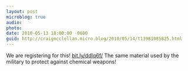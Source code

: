 ```yaml
---
layout: post
microblog: true
audio: 
photo: 
date: 2010-05-13 18:00:00 -0600
guid: http://craigmcclellan.micro.blog/2010/05/14/t13981085825.html
---
```

We are registering for this! [bit.ly/ddIq6f/](http://bit.ly/ddIq6f/) The same material used by the military to protect against chemical weapons!
